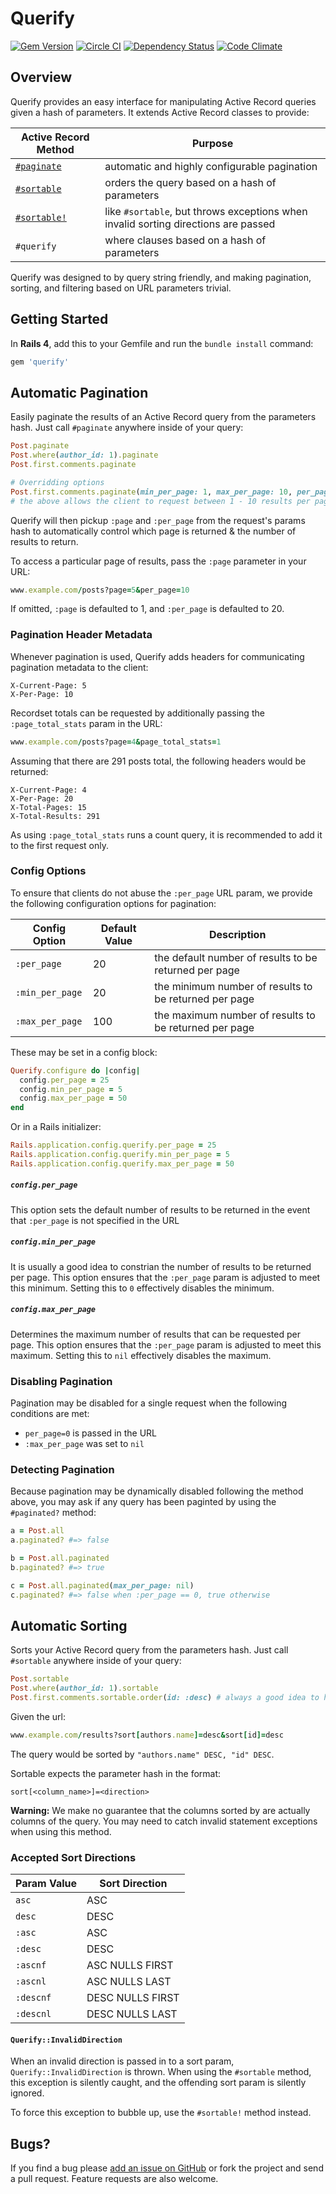 # Querify

[![Gem Version](https://badge.fury.io/rb/querify.svg)](https://badge.fury.io/rb/querify) [![Circle CI](https://circleci.com/gh/kenaniah/querify.svg?style=shield&circle-token=6f2bd9feb73540b3f8cbbbc57e5ea0156a5625bc)](https://circleci.com/gh/kenaniah/querify) [![Dependency Status](https://gemnasium.com/spidrtech/querify.svg)](https://gemnasium.com/spidrtech/querify) [![Code Climate](https://codeclimate.com/github/kenaniah/querify/badges/gpa.svg)](https://codeclimate.com/github/kenaniah/querify)

## Overview

Querify provides an easy interface for manipulating Active Record queries given a hash of parameters. It extends Active Record classes to provide:

| Active Record Method | Purpose |
|----------------------|---------|
| [`#paginate`](#automatic-pagination) | automatic and highly configurable pagination |
| [`#sortable`](#automatic-sorting) | orders the query based on a hash of parameters |
| [`#sortable!`](#querifyinvaliddirection) | like `#sortable`, but throws exceptions when invalid sorting directions are passed |
| `#querify` | where clauses based on a hash of parameters |

Querify was designed to by query string friendly, and making pagination, sorting, and filtering based on URL parameters trivial.

## Getting Started

In **Rails 4**, add this to your Gemfile and run the `bundle install` command:

```ruby
gem 'querify'
```

## Automatic Pagination

Easily paginate the results of an Active Record query from the parameters hash. Just call `#paginate` anywhere inside of your query:

```ruby
Post.paginate
Post.where(author_id: 1).paginate
Post.first.comments.paginate

# Overridding options
Post.first.comments.paginate(min_per_page: 1, max_per_page: 10, per_page: 5) 
# the above allows the client to request between 1 - 10 results per page, returning 5 results per page by default
```

Querify will then pickup `:page` and `:per_page` from the request's params hash to automatically control which page is returned & the number of results to return.

To access a particular page of results, pass the `:page` parameter in your URL:

```ruby
www.example.com/posts?page=5&per_page=10
```

If omitted, `:page` is defaulted to 1, and `:per_page` is defaulted to 20.

### Pagination Header Metadata

Whenever pagination is used, Querify adds headers for communicating pagination metadata to the client:

```
X-Current-Page: 5
X-Per-Page: 10
```

Recordset totals can be requested by additionally passing the `:page_total_stats` param in the URL:

```ruby
www.example.com/posts?page=4&page_total_stats=1
```

Assuming that there are 291 posts total, the following headers would be returned:

```
X-Current-Page: 4
X-Per-Page: 20
X-Total-Pages: 15
X-Total-Results: 291
```

As using `:page_total_stats` runs a count query, it is recommended to add it to the first request only.

### Config Options

To ensure that clients do not abuse the `:per_page` URL param, we provide the following configuration options for pagination:

| Config Option | Default Value | Description |
|---------------|---------|-------------|
| `:per_page` | 20 | the default number of results to be returned per page |
| `:min_per_page` | 20 | the minimum number of results to be returned per page |
| `:max_per_page` | 100 | the maximum number of results to be returned per page |

These may be set in a config block:

```ruby
Querify.configure do |config|
  config.per_page = 25
  config.min_per_page = 5
  config.max_per_page = 50
end
```

Or in a Rails initializer:

```ruby
Rails.application.config.querify.per_page = 25
Rails.application.config.querify.min_per_page = 5
Rails.application.config.querify.max_per_page = 50
```

##### `config.per_page`

This option sets the default number of results to be returned in the event that `:per_page` is not specified in the URL

##### `config.min_per_page`

It is usually a good idea to constrian the number of results to be returned per page. This option ensures that the `:per_page` param is adjusted to meet this minimum. Setting this to `0` effectively disables the minimum. 

##### `config.max_per_page`

Determines the maximum number of results that can be requested per page. This option ensures that the `:per_page` param is adjusted to meet this maximum. Setting this to `nil` effectively disables the maximum.

### Disabling Pagination

Pagination may be disabled for a single request when the following conditions are met:

 * `per_page=0` is passed in the URL
 * `:max_per_page` was set to `nil`

### Detecting Pagination

Because pagination may be dynamically disabled following the method above, you may ask if any query has been paginted by using the `#paginated?` method:

```ruby
a = Post.all
a.paginated? #=> false

b = Post.all.paginated
b.paginated? #=> true

c = Post.all.paginated(max_per_page: nil)
c.paginated? #=> false when :per_page == 0, true otherwise
```

## Automatic Sorting

Sorts your Active Record query from the parameters hash. Just call `#sortable` anywhere inside of your query:

```ruby
Post.sortable
Post.where(author_id: 1).sortable
Post.first.comments.sortable.order(id: :desc) # always a good idea to have a default sort
```

Given the url:

```ruby
www.example.com/results?sort[authors.name]=desc&sort[id]=desc
```

The query would be sorted by `"authors.name" DESC, "id" DESC`. 

Sortable expects the parameter hash in the format:

```
sort[<column_name>]=<direction>
```

**Warning:** We make no guarantee that the columns sorted by are actually columns of the query. You may need to catch invalid statement exceptions when using this method.

### Accepted Sort Directions

| Param Value | Sort Direction |
|-------------|----------|
| `asc` | ASC |
| `desc` | DESC |
| `:asc` | ASC |
| `:desc` | DESC |
| `:ascnf` | ASC NULLS FIRST |
| `:ascnl` | ASC NULLS LAST |
| `:descnf` | DESC NULLS FIRST |
| `:descnl` | DESC NULLS LAST |

#### `Querify::InvalidDirection`

When an invalid direction is passed in to a sort param, `Querify::InvalidDirection` is thrown. When using the `#sortable` method, this exception is silently caught, and the offending sort param is silently ignored.

To force this exception to bubble up, use the `#sortable!` method instead.

## Bugs?

If you find a bug please [add an issue on GitHub](https://github.com/kenaniah/querify/issues) or fork the project and send a pull request. Feature requests are also welcome.
